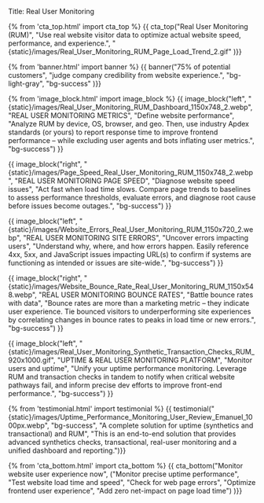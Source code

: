 Title: Real User Monitoring

{% from 'cta_top.html' import cta_top %} 
{{ cta_top("Real User Monitoring (RUM)",
  "Use real website visitor data to optimize actual website speed, performance, and experience.",
  "{static}/images/Real_User_Monitoring_RUM_Page_Load_Trend_2.gif"
)}}


{% from 'banner.html' import banner %} 
{{ banner("<span class='text-success'>75%</span> of potential customers",
  "judge company credibility from website experience.",
  "bg-light-gray",
  "bg-success"
)}}


{% from 'image_block.html' import image_block %}
{{ image_block("left", "{static}/images/Real_User_Monitoring_RUM_Dashboard_1150x748_2.webp",
"REAL USER MONITORING METRICS",
"Define website performance",
"Analyze RUM by device, OS, browser, and geo. Then, use industry Apdex standards (or yours) to report response time to improve frontend performance – while excluding user agents and bots inflating user metrics.",
"bg-success") }}

{{ image_block("right", "{static}/images/Page_Speed_Real_User_Monitoring_RUM_1150x748_2.webp",
"REAL USER MONITORING PAGE SPEED",
"Diagnose website speed issues",
"Act fast when load time slows. Compare page trends to baselines to assess performance thresholds, evaluate errors, and diagnose root cause before issues become outages.",
"bg-success") }}

{{ image_block("left", "{static}/images/Website_Errors_Real_User_Monitoring_RUM_1150x720_2.webp",
"REAL USER MONITORING SITE ERRORS",
"Uncover errors impacting users",
"Understand why, where, and how errors happen. Easily reference 4xx, 5xx, and JavaScript issues impacting URL(s) to confirm if systems are functioning as intended or issues are site-wide.",
"bg-success") }}

{{ image_block("right", "{static}/images/Website_Bounce_Rate_Real_User_Monitoring_RUM_1150x548.webp",
"REAL USER MONITORING BOUNCE RATES",
"Battle bounce rates with data",
"Bounce rates are more than a marketing metric – they indicate user experience. Tie bounced visitors to underperforming site experiences by correlating changes in bounce rates to peaks in load time or new errors.",
"bg-success") }}

{{ image_block("left", "{static}/images/Real_User_Monitoring_Synthetic_Transaction_Checks_RUM_920x1000.gif",
"UPTIME & REAL USER MONITORING PLATFORM",
"Monitor users and uptime",
"Unify your uptime performance monitoring. Leverage RUM and transaction checks in tandem to notify when critical website pathways fail, and inform precise dev efforts to improve front-end performance.",
"bg-success") }}


{% from 'testimonial.html' import testimonial %}
{{ testimonial("{static}/images/Uptime_Performance_Monitoring_User_Review_Emanuel_1000px.webp",
  "bg-success",
  "A complete solution for uptime (synthetics and transactional) and RUM",
  "This is an end-to-end solution that provides advanced synthetics checks, transactional, real-user monitoring and a unified dashboard and reporting.")}}


{% from 'cta_bottom.html' import cta_bottom %} 
{{ cta_bottom("Monitor website user experience now",
  ("Monitor precise uptime performance", 
  "Test website load time and speed",
  "Check for web page errors",
  "Optimize frontend user experience",
  "Add zero net-impact on page load time")
  )}}
